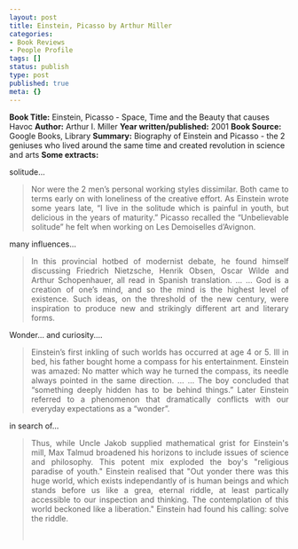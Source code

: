 ```yaml
---
layout: post
title: Einstein, Picasso by Arthur Miller
categories:
- Book Reviews
- People Profile
tags: []
status: publish
type: post
published: true
meta: {}
---
```

<strong>Book Title:</strong> Einstein, Picasso - Space, Time and the Beauty that causes Havoc
<strong>Author:</strong> Arthur I. Miller
<strong>Year written/published:</strong> 2001
<strong>Book Source:</strong> Google Books, Library
<strong>Summary:</strong> Biography of Einstein and Picasso - the 2 geniuses who lived around the same time and created revolution in science and arts
<strong>Some extracts:</strong>
<p align="justify">solitude…</p>

<blockquote>
<p align="justify">Nor were the 2 men’s personal working styles dissimilar. Both came to terms early on with loneliness of the creative effort. As Einstein wrote some years late, “I live in the solitude which is painful in youth, but delicious in the years of maturity.” Picasso recalled the “Unbelievable solitude” he felt when working on Les Demoiselles d’Avignon.</p>
</blockquote>
<p align="justify">many influences…</p>

<blockquote>
<p align="justify">In this provincial hotbed of modernist debate, he found himself discussing Friedrich Nietzsche, Henrik Obsen, Oscar Wilde and Arthur Schopenhauer, all read in Spanish translation. … … God is a creation of one’s mind, and so the mind is the highest level of existence. Such ideas, on the threshold of the new century, were inspiration to produce new and strikingly different art and literary forms.</p>
</blockquote>
<p align="justify">Wonder... and curiosity....</p>

<blockquote>
<p align="justify">Einstein’s first inkling of such worlds has occurred at age 4 or 5. Ill in bed, his father bought home a compass for his entertainment. Einstein was amazed: No matter which way he turned the compass, its needle always pointed in the same direction. … … The boy concluded that “something deeply hidden has to be behind things.” Later Einstein referred to a phenomenon that dramatically conflicts with our everyday expectations as a “wonder”.</p>
</blockquote>
<p align="justify">in search of...</p>

<blockquote>
<p align="justify">Thus, while Uncle Jakob supplied mathematical grist for Einstein's mill, Max Talmud broadened his horizons to include issues of science and philosophy. This potent mix exploded the boy's "religious paradise of youth." Einstein realised that "Out yonder there was this huge world, which exists independantly of is human beings and which stands before us like a grea, eternal riddle, at least partically accessible to our inspection and thinking. The contemplation of this world beckoned like a liberation." Einstein had found his calling: solve the riddle.</p>
<p align="justify">&nbsp;</p>
</blockquote>
